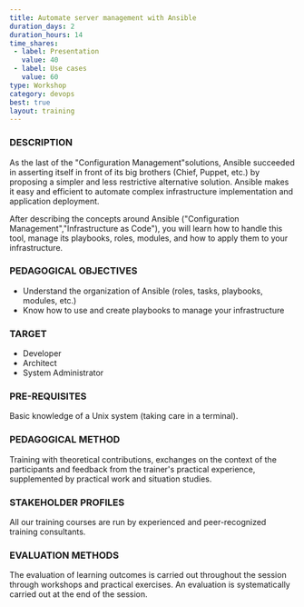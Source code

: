 ```yaml
---
title: Automate server management with Ansible
duration_days: 2
duration_hours: 14
time_shares:
 - label: Presentation
   value: 40
 - label: Use cases
   value: 60
type: Workshop
category: devops
best: true
layout: training
---
```

### DESCRIPTION
As the last of the "Configuration Management"solutions, Ansible succeeded in asserting itself in front of its big brothers (Chief, Puppet, etc.) by proposing a simpler and less restrictive alternative solution. Ansible makes it easy and efficient to automate complex infrastructure implementation and application deployment. 

After describing the concepts around Ansible ("Configuration Management","Infrastructure as Code"), you will learn how to handle this tool, manage its playbooks, roles, modules, and how to apply them to your infrastructure. 

### PEDAGOGICAL OBJECTIVES
* Understand the organization of Ansible (roles, tasks, playbooks, modules, etc.)
* Know how to use and create playbooks to manage your infrastructure

### TARGET
* Developer
* Architect
* System Administrator

### PRE-REQUISITES
Basic knowledge of a Unix system (taking care in a terminal).

### PEDAGOGICAL METHOD
Training with theoretical contributions, exchanges on the context of the participants and feedback from the trainer's practical experience, supplemented by practical work and situation studies.

### STAKEHOLDER PROFILES
All our training courses are run by experienced and peer-recognized training consultants.

### EVALUATION METHODS
The evaluation of learning outcomes is carried out throughout the session through workshops and practical exercises. An evaluation is systematically carried out at the end of the session.



